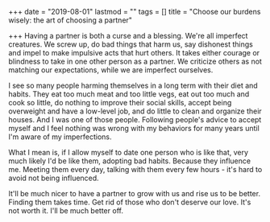 +++
date = "2019-08-01"
lastmod = ""
tags = []
title = "Choose our burdens wisely: the art of choosing a partner"

+++
Having a partner is both a curse and a blessing. We're all imperfect creatures. We screw up, do bad things that harm us, say dishonest things and impel to make impulsive acts that hurt others. It takes either courage or blindness to take in one other person as a partner. We criticize others as not matching our expectations, while we are imperfect ourselves.

I see so many people harming themselves in a long term with their diet and habits. They eat too much meat and too little vegs, eat out too much and cook so little, do nothing to improve their social skills, accept being overweight and have a low-level job, and do little to clean and organize their houses. And I was one of those people. Following people's advice to accept myself and I feel nothing was wrong with my behaviors for many years until I'm aware of my imperfections.

What I mean is, if I allow myself to date one person who is like that, very much likely I'd be like them, adopting bad habits. Because they influence me. Meeting them every day, talking with them every few hours - it's hard to avoid not being influenced.

It'll be much nicer to have a partner to grow with us and rise us to be better. Finding them takes time. Get rid of those who don't deserve our love. It's not worth it. I'll be much better off.